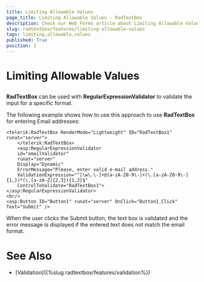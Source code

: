 ```yaml
---
title: Limiting Allowable Values
page_title: Limiting Allowable Values - RadTextBox
description: Check our Web Forms article about Limiting Allowable Values.
slug: radtextbox/features/limiting-allowable-values
tags: limiting,allowable,values
published: True
position: 2
---
```


# Limiting Allowable Values



## 

**RadTextBox** can be used with **RegularExpressionValidator** to validate the input for a specific format.

The following example shows how to use this approach to use **RadTextBox** for entering Email addresses:

````ASPNET
<telerik:RadTextBox RenderMode="Lightweight" ID="RadTextBox1" runat="server">
	</telerik:RadTextBox>
	<asp:RegularExpressionValidator
	id="emailValidator"
	runat="server"
	Display="Dynamic"
	ErrorMessage="Please, enter valid e-mail address."
	ValidationExpression="^[\w\.\-]+@[a-zA-Z0-9\-]+(\.[a-zA-Z0-9\-]{1,})*(\.[a-zA-Z]{2,3}){1,2}$"
	ControlToValidate="RadTextBox1">
</asp:RegularExpressionValidator>
<br/>
<asp:Button ID="Button1" runat="server" OnClick="Button1_Click" Text="Submit" />
````



When the user clicks the Submit button, the text box is validated and the error message is displayed if the entered text does not match the email format.

# See Also

 * [Validation]({%slug radtextbox/features/validation%})
